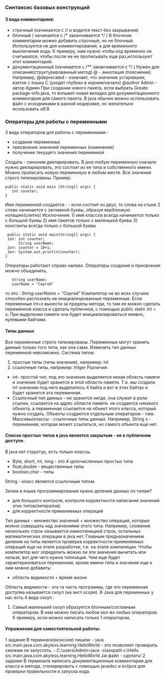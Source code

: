 ### Синтаксис базовых конструкций
#### 3 вида комментариев:
- строчный (начинается с // и водится текст без закрывания)
- блочный ( начинается с /* заканчивается */ )
     В блочном комментарии можно добавить строчный, но не блочный.
     Используется не для комментирования, а для временного выключения кода.
      К примеру, нам нужно чтобы код временно не считывался, чтобы после ее не прописывать еще раз,используют этот
      комментарий.
- документационный (начинается с /** заканчивается с */ )
     Нужен для описания(структурированный метод)
     @ - аннотация (пояснение)
     Например, @deprecated - означает, что значение устаревшее, взятое с языка С (уходят глубоко в корнии/начало)
     @author Admin - автор Админ
     При создании нового пакета, если выбрать Greate package-info.java, то вплывет новая вкладка для документационного
     комментария для самого пакета.
  В java обычно можно использовать файл с исходниками в разной кодировке, но желательно исользовать utf.8

### Операторы для работы с переменными
  3 вида операторов для работы с переменными :
   - создание переменных
   - присвоение значений переменных (изменение)
   - получение текущего значения переменной

Создать - синоним декларировать.
  В java любую переменную сначало нужно декларировать, это состоит из ее типа и собственного имени.
  Можно прописать новую переменную в любом месте. Все значения строго типизированы.
  Пример: 
  ```
 public static void main (String[] args) {
     int counter;
 }   
  ```
  Имя переменной создается :
    - если состоит из двух, то слова на стыке 2 слово начинается с заглавной буквы, образуя верблюжую нотацию(слитно)
    Исключения:
    1) имя классов всегда начинается только с большой буквы
    2) имя пакетов только с маленькой буквы
    3) константы всегда только с большой буквы
    
```
 public static void main(String[] args) {
 1оп: int counter;
      String userName;
 2оп: counter = 10+1;
 3оп: System.out.println(counter);
}
```

Операторы работают справо налево.
Операторы создания и присвоения можно объединить,
```
   String userName;
   userName = "Сергей"
```
то это : *String userName = "Сергей"*
Компилятор не во всех случаях способен распознать не инициализрованные переменные.
Если переменные int=x вынести за пределы метода, то там ее можно сделать переменной класса и сделать публичной, с помощью
 public static int = x;
При выделении памяти она будет инициализироваться неявно, нулевыми байтами.

#### Типы данных
   Все переменные строго типизированы.
   Переменные могут хранить данные только того типа, как она сама. Изменить тип данных переменной невозможно.
  Система типов:
   1) простые типы (типы значения), например: int
   2) ссылочные типы, например: Intger
 Различия:
 - int- простой тип, под это значение выделяется некая область памяти и значение будет хранится в этой области памяти.
   Т.е. мы создали int значение под него выделилось 4 байта и вот в этих байтах и будет хранится эта переменная.
 - Ссылочный тип данных - не хранится нигде, она служит в роли ссылки, ссылается на адрес области памяти.
   не создается никакого объекта, а переменная ссылается на объект этого класса, который нужно создать.
 Объекты создаются отдельным оператором - new.
 Массивы/классы - ссылочные типы данных.
 Например, String s - переменная, которая может ссылаться, но самого объекта еще нет.

#### Список простых типов в java является закрытым - не в публичном доступе.
В java нет структур, есть только классы.
   - Byte, short, int, long - это 4 целочисленных простых типа
   - float,double - вещественные типы
   - boolean,char - типы
 
String - класс является ссылочным типом.

Зачем в языке программирования нужно деление данных по типам?
  - для большого контроля, контроля корректности написания значений этих типов(литералов)
  - для корректности применяемых операций

Тип данных - множество значений + множество операций, которые можно совершать над значениями этого типа.
Например, сложение нескольких строк называется камкотинацией строк, остальных математических операции в java нет.
Главным предназначением деления на типы является проверка корректности применяемых операций еще на этапе разработки, т.е. на этапе компиляции. Чтобы компилятор мог определить можно ли эти значения вычитать или нельзя, вот для чего нужна типизация.
 Чем еще будет характеризоваться переменная, кроме имени типа и значения еще к ним можно добавить:
  - область видимости + время жизни
  
  Область видимости - эта та часть программы, где это переменная доступна называется скоуп (на англ scope).
  В Java для переменных у нас есть 4 вида скоуп :
   1) Самый маленький скоуп образуется блочным/составным оператором. В нем можно писать любое кол-во любых операторов.
      К примеру, если можно написать только 1 оператором,










#### Упражнения для самостоятельной работы:
1 задание
    В терминале(консоле) пишем:
     - java src.main.java.com.akyless.learning.HelloWorld - это позволяет проверить сможем ли запустить.
     - С:\users\Admin>java -classpath c:\Hello src.main.java.com.akyless.learning.HelloWorld
    Jar.файл - сделать!
2 задание
    В терминале написать документационные комментарии для класса и метода, сгенерировать с помощью javadoc и eclipce
    для проверки правильности и запуска кода.




